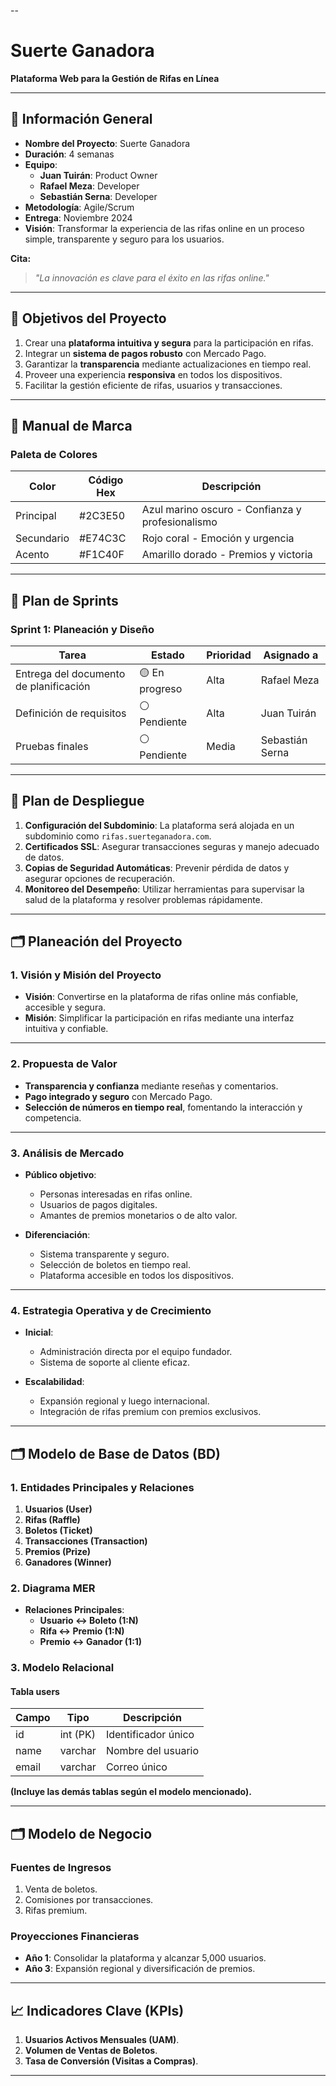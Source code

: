 --

# **Suerte Ganadora**  
**Plataforma Web para la Gestión de Rifas en Línea**

---

## **📌 Información General**  
- **Nombre del Proyecto**: Suerte Ganadora  
- **Duración**: 4 semanas  
- **Equipo**:  
  - **Juan Tuirán**: Product Owner  
  - **Rafael Meza**: Developer  
  - **Sebastián Serna**: Developer  
- **Metodología**: Agile/Scrum  
- **Entrega**: Noviembre 2024  
- **Visión**: Transformar la experiencia de las rifas online en un proceso simple, transparente y seguro para los usuarios.  

**Cita:**  
> *"La innovación es clave para el éxito en las rifas online."*

---

## **🎯 Objetivos del Proyecto**  
1. Crear una **plataforma intuitiva y segura** para la participación en rifas.  
2. Integrar un **sistema de pagos robusto** con Mercado Pago.  
3. Garantizar la **transparencia** mediante actualizaciones en tiempo real.  
4. Proveer una experiencia **responsiva** en todos los dispositivos.  
5. Facilitar la gestión eficiente de rifas, usuarios y transacciones.  

---

## **🎨 Manual de Marca**  
### **Paleta de Colores**  

| Color  	| Código Hex | Descripción                          	|
|------------|------------|------------------------------------------|
| Principal  | #2C3E50	| Azul marino oscuro - Confianza y profesionalismo |
| Secundario | #E74C3C	| Rojo coral - Emoción y urgencia      	|
| Acento 	| #F1C40F	| Amarillo dorado - Premios y victoria 	|

---

## **📅 Plan de Sprints**  

### **Sprint 1: Planeación y Diseño**  

| Tarea                            	| Estado        	| Prioridad | Asignado a       	|
|--------------------------------------|-------------------|-----------|----------------------|
| Entrega del documento de planificación | 🟡 En progreso	| Alta  	| Rafael Meza      	|
| Definición de requisitos         	| ⚪ Pendiente   	| Alta  	| Juan Tuirán      	|
| Pruebas finales                  	| ⚪ Pendiente   	| Media 	| Sebastián Serna  	|

---

## **🚀 Plan de Despliegue**  

1. **Configuración del Subdominio**: La plataforma será alojada en un subdominio como `rifas.suerteganadora.com`.  
2. **Certificados SSL**: Asegurar transacciones seguras y manejo adecuado de datos.  
3. **Copias de Seguridad Automáticas**: Prevenir pérdida de datos y asegurar opciones de recuperación.  
4. **Monitoreo del Desempeño**: Utilizar herramientas para supervisar la salud de la plataforma y resolver problemas rápidamente.  

---

## **🗂️ Planeación del Proyecto**  

### **1. Visión y Misión del Proyecto**  
- **Visión**: Convertirse en la plataforma de rifas online más confiable, accesible y segura.  
- **Misión**: Simplificar la participación en rifas mediante una interfaz intuitiva y confiable.  

---

### **2. Propuesta de Valor**  
- **Transparencia y confianza** mediante reseñas y comentarios.  
- **Pago integrado y seguro** con Mercado Pago.  
- **Selección de números en tiempo real**, fomentando la interacción y competencia.  

---

### **3. Análisis de Mercado**  
- **Público objetivo**:  
  - Personas interesadas en rifas online.  
  - Usuarios de pagos digitales.  
  - Amantes de premios monetarios o de alto valor.  

- **Diferenciación**:  
  - Sistema transparente y seguro.  
  - Selección de boletos en tiempo real.  
  - Plataforma accesible en todos los dispositivos.  

---

### **4. Estrategia Operativa y de Crecimiento**  
- **Inicial**:  
  - Administración directa por el equipo fundador.  
  - Sistema de soporte al cliente eficaz.  

- **Escalabilidad**:  
  - Expansión regional y luego internacional.  
  - Integración de rifas premium con premios exclusivos.  

---

## **🗂️ Modelo de Base de Datos (BD)**  

### **1. Entidades Principales y Relaciones**  
1. **Usuarios (User)**  
2. **Rifas (Raffle)**  
3. **Boletos (Ticket)**  
4. **Transacciones (Transaction)**  
5. **Premios (Prize)**  
6. **Ganadores (Winner)**  

### **2. Diagrama MER**  
- **Relaciones Principales**:  
  - **Usuario ↔ Boleto (1:N)**  
  - **Rifa ↔ Premio (1:N)**  
  - **Premio ↔ Ganador (1:1)**  

### **3. Modelo Relacional**  
#### **Tabla users**  
| Campo       	| Tipo 	| Descripción           	|
|------------------|----------|---------------------------|
| id          	| int (PK) | Identificador único   	|
| name        	| varchar  | Nombre del usuario    	|
| email       	| varchar  | Correo único         	|

**(Incluye las demás tablas según el modelo mencionado).**  

---

## **🗂️ Modelo de Negocio**  

### **Fuentes de Ingresos**  
1. Venta de boletos.  
2. Comisiones por transacciones.  
3. Rifas premium.  

### **Proyecciones Financieras**  
- **Año 1**: Consolidar la plataforma y alcanzar 5,000 usuarios.  
- **Año 3**: Expansión regional y diversificación de premios.  

---

## **📈 Indicadores Clave (KPIs)**  
1. **Usuarios Activos Mensuales (UAM)**.  
2. **Volumen de Ventas de Boletos**.  
3. **Tasa de Conversión (Visitas a Compras)**.  

---


